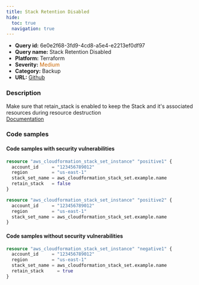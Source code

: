 ```yaml
---
title: Stack Retention Disabled
hide:
  toc: true
  navigation: true
---
```


<style>
  .highlight .hll {
    background-color: #ff171742;
  }
  .md-content {
    max-width: 1100px;
    margin: 0 auto;
  }
</style>

-   **Query id:** 6e0e2f68-3fd9-4cd8-a5e4-e2213ef0df97
-   **Query name:** Stack Retention Disabled
-   **Platform:** Terraform
-   **Severity:** <span style="color:#C60">Medium</span>
-   **Category:** Backup
-   **URL:** [Github](https://github.com/Checkmarx/kics/tree/master/assets/queries/terraform/aws/stack_retention_disabled)

### Description
Make sure that retain_stack is enabled to keep the Stack and it's associated resources during resource destruction<br>
[Documentation](https://registry.terraform.io/providers/hashicorp/aws/latest/docs/resources/cloudformation_stack_set_instance#stack_set_name)

### Code samples
#### Code samples with security vulnerabilities
```tf title="Postitive test num. 1 - tf file" hl_lines="8 5"
resource "aws_cloudformation_stack_set_instance" "positive1" {
  account_id     = "123456789012"
  region         = "us-east-1"
  stack_set_name = aws_cloudformation_stack_set.example.name
  retain_stack   = false
}

resource "aws_cloudformation_stack_set_instance" "positive2" {
  account_id     = "123456789012"
  region         = "us-east-1"
  stack_set_name = aws_cloudformation_stack_set.example.name
}
```


#### Code samples without security vulnerabilities
```tf title="Negative test num. 1 - tf file"
resource "aws_cloudformation_stack_set_instance" "negative1" {
  account_id     = "123456789012"
  region         = "us-east-1"
  stack_set_name = aws_cloudformation_stack_set.example.name
  retain_stack     = true
}
```
